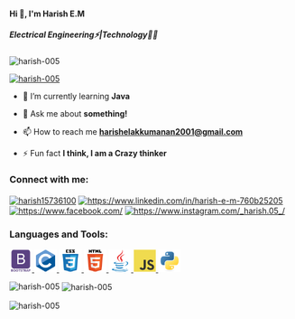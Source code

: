 <h4>Hi 👋, I'm Harish E.M</h4>
<h5>Electrical Engineering⚡|Technology👨‍💻</h5>

<p align="left"> <img src="https://komarev.com/ghpvc/?username=harish-005&label=Profile%20views&color=0e75b6&style=flat" alt="harish-005" /> </p>

<p align="left"> <a href="https://github.com/ryo-ma/github-profile-trophy"><img src="https://github-profile-trophy.vercel.app/?username=harish-005" alt="harish-005" /></a> </p>

- 🌱 I’m currently learning **Java**

- 💬 Ask me about **something!**

- 📫 How to reach me **harishelakkumanan2001@gmail.com**

- ⚡ Fun fact **I think, I am a Crazy thinker**

<h3 align="left">Connect with me:</h3>
<p align="left">
<a href="https://twitter.com/harish15736100" target="blank"><img align="center" src="https://raw.githubusercontent.com/rahuldkjain/github-profile-readme-generator/master/src/images/icons/Social/twitter.svg" alt="harish15736100" height="30" width="40" /></a>
<a href="https://linkedin.com/in/https://www.linkedin.com/in/harish-e-m-760b25205" target="blank"><img align="center" src="https://raw.githubusercontent.com/rahuldkjain/github-profile-readme-generator/master/src/images/icons/Social/linked-in-alt.svg" alt="https://www.linkedin.com/in/harish-e-m-760b25205" height="30" width="40" /></a>
<a href="https://fb.com/https://www.facebook.com/" target="blank"><img align="center" src="https://raw.githubusercontent.com/rahuldkjain/github-profile-readme-generator/master/src/images/icons/Social/facebook.svg" alt="https://www.facebook.com/" height="30" width="40" /></a>
<a href="https://instagram.com/https://www.instagram.com/_harish.05_/" target="blank"><img align="center" src="https://raw.githubusercontent.com/rahuldkjain/github-profile-readme-generator/master/src/images/icons/Social/instagram.svg" alt="https://www.instagram.com/_harish.05_/" height="30" width="40" /></a>
</p>

<h3 align="left">Languages and Tools:</h3>
<p align="left"> <a href="https://getbootstrap.com" target="_blank"> <img src="https://raw.githubusercontent.com/devicons/devicon/master/icons/bootstrap/bootstrap-plain-wordmark.svg" alt="bootstrap" width="40" height="40"/> </a> <a href="https://www.cprogramming.com/" target="_blank"> <img src="https://raw.githubusercontent.com/devicons/devicon/master/icons/c/c-original.svg" alt="c" width="40" height="40"/> </a> <a href="https://www.w3schools.com/css/" target="_blank"> <img src="https://raw.githubusercontent.com/devicons/devicon/master/icons/css3/css3-original-wordmark.svg" alt="css3" width="40" height="40"/> </a> <a href="https://www.w3.org/html/" target="_blank"> <img src="https://raw.githubusercontent.com/devicons/devicon/master/icons/html5/html5-original-wordmark.svg" alt="html5" width="40" height="40"/> </a> <a href="https://www.java.com" target="_blank"> <img src="https://raw.githubusercontent.com/devicons/devicon/master/icons/java/java-original.svg" alt="java" width="40" height="40"/> </a> <a href="https://developer.mozilla.org/en-US/docs/Web/JavaScript" target="_blank"> <img src="https://raw.githubusercontent.com/devicons/devicon/master/icons/javascript/javascript-original.svg" alt="javascript" width="40" height="40"/> </a> <a href="https://www.python.org" target="_blank"> <img src="https://raw.githubusercontent.com/devicons/devicon/master/icons/python/python-original.svg" alt="python" width="40" height="40"/> </a> </p>

<p><img align="left" src="https://github-readme-stats.vercel.app/api/top-langs?username=harish-005&show_icons=true&locale=en&layout=compact" alt="harish-005" /></p>

<p>&nbsp;<img align="center" src="https://github-readme-stats.vercel.app/api?username=harish-005&show_icons=true&locale=en" alt="harish-005" /></p>

<p><img align="center" src="https://github-readme-streak-stats.herokuapp.com/?user=harish-005&" alt="harish-005" /></p>
